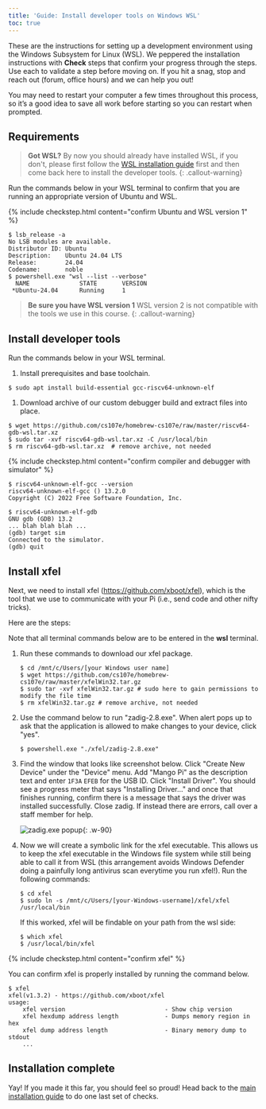 ```yaml
---
title: 'Guide: Install developer tools on Windows WSL'
toc: true
---
```


<script>
$().ready(function() {
    var elems = document.getElementsByClassName('language-console');
    for (const elem of elems) elem.className += ' console-ubuntu';
});
</script>

These are the instructions for setting up a development environment using the Windows Subsystem for Linux (WSL). We peppered the installation instructions with <i class="fa fa-check-square-o fa-lg"></i> __Check__ steps that confirm your progress through the steps. Use each to validate a step before moving on.  If you hit a snag, stop and reach out (forum, office hours) and we can help you out!

You may need to restart your computer a few times throughout this process, so it’s a good idea to save all work before starting so you can restart when prompted.

## Requirements
> __Got WSL?__ By now you should already have installed WSL, if you don't, please first follow the [WSL installation guide](../wsl-setup) first and then come back here to install the developer tools.
{: .callout-warning}

Run the commands below in your WSL terminal to confirm that you are running an appropriate version of Ubuntu and WSL.

{% include checkstep.html content="confirm Ubuntu and WSL version 1" %}
```console
$ lsb_release -a
No LSB modules are available.
Distributor ID: Ubuntu
Description:    Ubuntu 24.04 LTS
Release:        24.04
Codename:       noble
$ powershell.exe "wsl --list --verbose"
  NAME              STATE       VERSION
 *Ubuntu-24.04      Running     1
```
> __Be sure you have WSL version 1__
> WSL version 2 is not compatible with the tools we use in this course.
{: .callout-warning}

## Install developer tools
Run the commands below in your WSL terminal.

1. Install prerequisites and base toolchain.
```console
$ sudo apt install build-essential gcc-riscv64-unknown-elf
```

1. Download archive of our custom debugger build and extract files into place.
```console
$ wget https://github.com/cs107e/homebrew-cs107e/raw/master/riscv64-gdb-wsl.tar.xz
$ sudo tar -xvf riscv64-gdb-wsl.tar.xz -C /usr/local/bin
$ rm riscv64-gdb-wsl.tar.xz  # remove archive, not needed
```

{% include checkstep.html content="confirm compiler and debugger with simulator" %}
```console
$ riscv64-unknown-elf-gcc --version
riscv64-unknown-elf-gcc () 13.2.0
Copyright (C) 2022 Free Software Foundation, Inc.
```

```console?prompt=(gdb),$
$ riscv64-unknown-elf-gdb
GNU gdb (GDB) 13.2
... blah blah blah ...
(gdb) target sim
Connected to the simulator.
(gdb) quit
```
## Install xfel

Next, we need to install xfel (<https://github.com/xboot/xfel>), which is the tool that we use to communicate with your Pi (i.e., send code and other nifty tricks).

Here are the steps:

Note that all terminal commands below are to be entered in the __wsl__ terminal.

1. Run these commands to download our xfel package.
    ```console 
    $ cd /mnt/c/Users/[your Windows user name]
    $ wget https://github.com/cs107e/homebrew-cs107e/raw/master/xfelWin32.tar.gz
    $ sudo tar -xvf xfelWin32.tar.gz # sudo here to gain permissions to modify the file time
    $ rm xfelWin32.tar.gz # remove archive, not needed
    ```
2. Use the command below to run "zadig-2.8.exe". When alert pops up to ask that the application is allowed to make changes to your device, click "yes".
    ```console
    $ powershell.exe "./xfel/zadig-2.8.exe"
    ```

3. Find the window that looks like screenshot below. Click "Create New Device" under the "Device" menu. Add "Mango Pi" as the description text and enter `1F3A` `EFEB` for the USB ID.  Click "Install Driver". You should see a progress meter that says "Installing Driver..." and once that finishes running, confirm there is a message that says the driver was installed successfully. Close zadig. If instead there are errors, call over a staff member for help.

    ![zadig.exe popup](../images/zadig.png){: .w-90}

4. Now we will create a symbolic link for the xfel executable. This allows us to keep the xfel executable in the Windows file system while still being able to call it from WSL (this arrangement avoids Windows Defender doing a painfully long antivirus scan everytime you run xfel!). Run the following commands:
    ```console
    $ cd xfel 
    $ sudo ln -s /mnt/c/Users/[your-Windows-username]/xfel/xfel /usr/local/bin
    ```

    If this worked, xfel will be findable on your path from the wsl side:
    ```console
    $ which xfel
    $ /usr/local/bin/xfel
    ```

{% include checkstep.html content="confirm xfel" %}

You can confirm xfel is properly installed by running the command below.

```console
$ xfel
xfel(v1.3.2) - https://github.com/xboot/xfel
usage:
    xfel version                            - Show chip version
    xfel hexdump address length             - Dumps memory region in hex
    xfel dump address length                - Binary memory dump to stdout
    ...
```

## Installation complete

Yay! If you made it this far, you should feel so proud! Head back to the [main installation guide](../devtools) to do one last set of checks.
